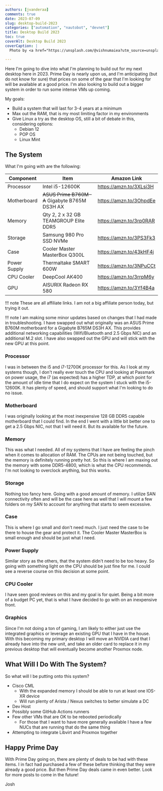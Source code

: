 ```yaml
---
authors: [jvanderaa]
comments: true
date: 2023-07-09
slug: desktop-build-2023
categories: ["automation", "nautobot", "devnet"]
title: Desktop Build 2023
toc: true
coverAlt: Desktop Build 2023
coverCaption: |
  Photo by <a href="https://unsplash.com/@vishnumaiea?utm_source=unsplash&utm_medium=referral&utm_content=creditCopyText">Vishnu Mohanan</a> on <a href="https://unsplash.com/s/photos/computer-chip?utm_source=unsplash&utm_medium=referral&utm_content=creditCopyText">Unsplash</a>

---
```


Here I'm going to dive into what I'm planning to build out for my next desktop here in 2023. Prime Day is nearly upon us, and I'm anticipating (but do not know for sure) that prices on some of the gear that I'm looking for will be available at a good price. I'm also looking to build out a bigger system in order to run some intense VMs up coming.

My goals:
- Build a system that will last for 3-4 years at a minimum
- Max out the RAM, that is my most limiting factor in my environments
- Give Linux a try as the desktop OS, still a bit of debate in this, considering options:
  - Debian 12
  - POP OS
  - Linux Mint

<!-- more -->

## The System

What I'm going with are the following:

| Component    | Item                                          | Amazon Link             |
| ------------ | --------------------------------------------- | ----------------------- |
| Processor    | Intel i5-12600K                               | https://amzn.to/3XLsi3H |
| Motherboard  | ~~ASUS Prime B760M-A~~ Gigabyte B765M DS3H AX | https://amzn.to/3OhpdEe |
| Memory       | Qty 2, 2 x 32 GB TEAMGROUP Elite DDR5         | https://amzn.to/3rp0RAR |
| Storage      | Samsung 980 Pro SSD NVMe                      | https://amzn.to/3PS3Fk3 |
| Case         | Cooler Master MasterBox Q300L                 | https://amzn.to/43kHF4j |
| Power Supply | Thermaltake SMART 600W                        | https://amzn.to/3NPuCCt |
| CPU Cooler   | DeepCool AK400                                | https://amzn.to/3rrpM6y |
| GPU          | AISURIX Radeon RX 580                         | https://amzn.to/3Yf4B4a |

!!! note
    These are all affiliate links. I am not a big affiliate person today, but trying it out.


!!! note
    I am making some minor updates based on changes that I had made in troubleshooting. I have swapped out what originally was an ASUS Prime B760M motherboard for a Gigabyte B765M DS3H AX. This provides additional networking capabilities (Wifi/Bluetooth and 2.5 Gbps NIC) and an additional M.2 slot. I have also swapped out the GPU and will stick with the new GPU at this point.
 
### Processor

I was in between the i5 and i7-12700K processor for this. As I look at my systems though, I don't really ever touch the CPU and looking at Passmark on power usage, the i7 (as expected) has a higher TDP, at which point for the amount of idle time that I do expect on the system I stuck with the i5-12600K. It has plenty of speed, and should support what I'm looking to do no issue.

### Motherboard

I was originally looking at the most inexpensive 128 GB DDR5 capable motherboard that I could find. In the end I went with a little bit better one to get a 2.5 Gbps NIC, not that I will need it. But its available for the future.

### Memory

This was what I needed. All of my systems that I have are feeling the pinch when it comes to allocation of RAM. The CPUs are not being touched, but the memory is definitely running pretty hot. So this is where I am maxing out the memory with some DDR5-4800, which is what the CPU recommends. I'm not looking to overclock anything, but this works.

### Storage

Nothing too fancy here. Going with a good amount of memory. I utilize SAN connectivity often and will be the case here as well that I will mount a few folders on my SAN to account for anything that starts to seem excessive.

### Case

This is where I go small and don't need much. I just need the case to be there to house the gear and protect it. The Cooler Master MasterBox is small enough and should be just what I need.

### Power Supply

Similar story as the others, that the system didn't need to be too heavy. So going with something light on the CPU should be just fine for me. I could see a reverse course on this decision at some point.

### CPU Cooler

I have seen good reviews on this and my goal is for quiet. Being a bit more of a budget PC yet, that is what I have decided to go with on an inexpensive front.

### Graphics

Since I'm not doing a ton of gaming, I am likely to either just use the integrated graphics or leverage an existing GPU that I have in the house. With this becoming my primary desktop I will move an NVIDIA card that I already have into the new unit, and take an older card to replace it in my previous desktop that will eventually become another Proxmox node.

## What Will I Do With The System?

So what will I be putting onto this system?

- Cisco CML
  - With the expanded memory I should be able to run at least one IOS-XR device
  - Will run plenty of Arista / Nexus switches to better simulate a DC
- Dev Host
- Possibly some GitHub Actions runners
- Few other VMs that are OK to be rebooted periodically
  - For those that I want to have more generally available I have a few NUCs that are running that do the same thing
- Attempting to integrate Libvirt and Proxmox together

## Happy Prime Day

With Prime Day going on, there are plenty of deals to be had with these items. I in fact had purchased a few of these before thinking that they were already a good price. But then Prime Day deals came in even better. Look for more posts to come in the future!

Josh
